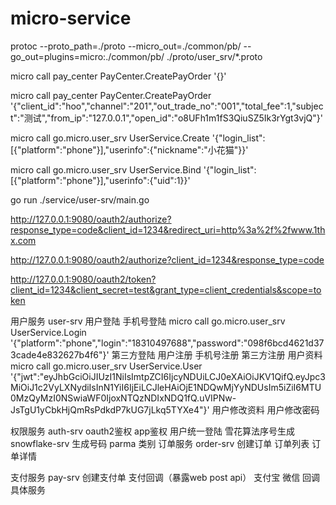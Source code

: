 # micro-service
protoc --proto_path=./proto --micro_out=./common/pb/ --go_out=plugins=micro:./common/pb/ ./proto/user_srv/*.proto


micro call pay_center PayCenter.CreatePayOrder '{}'

micro call pay_center PayCenter.CreatePayOrder '{"client_id":"hoo","channel":"201","out_trade_no":"001","total_fee":1,"subject":"测试","from_ip":"127.0.0.1","open_id":"o8UFh1m1fS3QiuSZ5Ik3rYgt3vjQ"}'

micro call go.micro.user_srv UserService.Create '{"login_list":[{"platform":"phone"}],"userinfo":{"nickname":"小花猫"}}'

micro call go.micro.user_srv UserService.Bind '{"login_list":[{"platform":"phone"}],"userinfo":{"uid":1}}'

go run ./service/user-srv/main.go

http://127.0.0.1:9080/oauth2/authorize?response_type=code&client_id=1234&redirect_uri=http%3a%2f%2fwww.1thx.com

http://127.0.0.1:9080/oauth2/authorize?client_id=1234&response_type=code

http://127.0.0.1:9080/oauth2/token?client_id=1234&client_secret=test&grant_type=client_credentials&scope=token


用户服务 user-srv
    用户登陆
        手机号登陆
            micro call go.micro.user_srv UserService.Login '{"platform":"phone","login":"18310497688","password":"098f6bcd4621d373cade4e832627b4f6"}'
        第三方登陆
    用户注册
        手机号注册
        第三方注册
    用户资料
        micro call go.micro.user_srv UserService.User '{"jwt":"eyJhbGciOiJIUzI1NiIsImtpZCI6IjcyNDUiLCJ0eXAiOiJKV1QifQ.eyJpc3MiOiJ1c2VyLXNydiIsInN1YiI6IjEiLCJleHAiOjE1NDQwMjYyNDUsIm5iZiI6MTU0MzQyMzI0NSwiaWF0IjoxNTQzNDIxNDQ1fQ.uVIPNw-JsTgU1yCbkHjQmRsPdkdP7kUG7jLkq5TYXe4"}'
    用户修改资料
    用户修改密码

权限服务 auth-srv
    oauth2鉴权
        app鉴权
        用户统一登陆
雪花算法序号生成 snowflake-srv
    生成号码
        parma 类别
订单服务 order-srv
    创建订单
    订单列表
    订单详情

支付服务 pay-srv
    创建支付单
    支付回调（暴露web post api）
        支付宝
        微信
    回调具体服务
    
